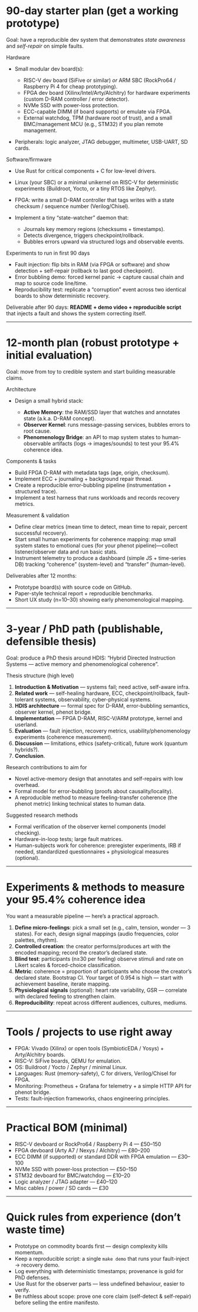 # 90-day starter plan (get a working prototype)

Goal: have a reproducible dev system that demonstrates *state awareness* and *self-repair* on simple faults.

Hardware

* Small modular dev board(s):

  * RISC-V dev board (SiFive or similar) *or* ARM SBC (RockPro64 / Raspberry Pi 4 for cheap prototyping).
  * FPGA dev board (Xilinx/Intel/Arty/Alchitry) for hardware experiments (custom D-RAM controller / error detector).
  * NVMe SSD with power-loss protection.
  * ECC-capable DIMM (if board supports) or emulate via FPGA.
  * External watchdog, TPM (hardware root of trust), and a small BMC/management MCU (e.g., STM32) if you plan remote management.
* Peripherals: logic analyzer, JTAG debugger, multimeter, USB-UART, SD cards.

Software/firmware

* Use Rust for critical components + C for low-level drivers.
* Linux (your SBC) or a minimal unikernel on RISC-V for deterministic experiments (Buildroot, Yocto, or a tiny RTOS like Zephyr).
* FPGA: write a small D-RAM controller that tags writes with a state checksum / sequence number (Verilog/Chisel).
* Implement a tiny “state-watcher” daemon that:

  * Journals key memory regions (checksums + timestamps).
  * Detects divergence, triggers checkpoint/rollback.
  * Bubbles errors upward via structured logs and observable events.

Experiments to run in first 90 days

* Fault injection: flip bits in RAM (via FPGA or software) and show detection + self-repair (rollback to last good checkpoint).
* Error bubbling demo: forced kernel panic -> capture causal chain and map to source code line/time.
* Reproducibility test: replicate a “corruption” event across two identical boards to show deterministic recovery.

Deliverable after 90 days: **README + demo video + reproducible script** that injects a fault and shows the system correcting itself.

---

# 12-month plan (robust prototype + initial evaluation)

Goal: move from toy to credible system and start building measurable claims.

Architecture

* Design a small hybrid stack:

  * **Active Memory**: the RAM/SSD layer that watches and annotates state (a.k.a. D-RAM concept).
  * **Observer Kernel**: runs message-passing services, bubbles errors to root cause.
  * **Phenomenology Bridge**: an API to map system states to human-observable artifacts (logs → images/sounds) to test your 95.4% coherence idea.

Components & tasks

* Build FPGA D-RAM with metadata tags (age, origin, checksum).
* Implement ECC + journaling + background repair thread.
* Create a reproducible error-bubbling pipeline (instrumentation + structured trace).
* Implement a test harness that runs workloads and records recovery metrics.

Measurement & validation

* Define clear metrics (mean time to detect, mean time to repair, percent successful recovery).
* Start small human experiments for coherence mapping: map small system states to emotional cues (for your phenot pipeline)—collect listener/observer data and run basic stats.
* Instrument telemetry to produce a dashboard (simple JS + time-series DB) tracking “coherence” (system-level) and “transfer” (human-level).

Deliverables after 12 months:

* Prototype board(s) with source code on GitHub.
* Paper-style technical report + reproducible benchmarks.
* Short UX study (n=10–30) showing early phenomenological mapping.

---

# 3-year / PhD path (publishable, defensible thesis)

Goal: produce a PhD thesis around HDIS: “Hybrid Directed Instruction Systems — active memory and phenomenological coherence”.

Thesis structure (high level)

1. **Introduction & Motivation** — systems fail; need active, self-aware infra.
2. **Related work** — self-healing hardware, ECC, checkpoint/rollback, fault-tolerant systems, observability, cyber-physical systems.
3. **HDIS architecture** — formal spec for D-RAM, error-bubbling semantics, observer kernel, phenot bridge.
4. **Implementation** — FPGA D-RAM, RISC-V/ARM prototype, kernel and userland.
5. **Evaluation** — fault injection, recovery metrics, usability/phenomenology experiments (coherence measurement).
6. **Discussion** — limitations, ethics (safety-critical), future work (quantum hybrids?).
7. **Conclusion**.

Research contributions to aim for

* Novel active-memory design that annotates and self-repairs with low overhead.
* Formal model for error-bubbling (proofs about causality/locality).
* A reproducible method to measure feeling-transfer coherence (the phenot metric) linking technical states to human data.

Suggested research methods

* Formal verification of the observer kernel components (model checking).
* Hardware-in-loop tests; large fault matrices.
* Human-subjects work for coherence: preregister experiments, IRB if needed, standardized questionnaires + physiological measures (optional).

---

# Experiments & methods to measure your 95.4% coherence idea

You want a measurable pipeline — here’s a practical approach.

1. **Define micro-feelings**: pick a small set (e.g., calm, tension, wonder — 3 states). For each, design signal mappings (audio frequencies, color palettes, rhythm).
2. **Controlled creation**: the creator performs/produces art with the encoded mapping; record the creator’s declared state.
3. **Blind test**: participants (n≥30 per feeling) observe stimuli and rate on Likert scales & forced-choice classification.
4. **Metric**: coherence = proportion of participants who choose the creator’s declared state. Bootstrap CI. Your target of 0.954 is high — start with achievement baseline, iterate mapping.
5. **Physiological signals** (optional): heart rate variability, GSR — correlate with declared feeling to strengthen claim.
6. **Reproducibility**: repeat across different audiences, cultures, mediums.

---

# Tools / projects to use right away

* FPGA: Vivado (Xilinx) or open tools (SymbioticEDA / Yosys) + Arty/Alchitry boards.
* RISC-V: SiFive boards, QEMU for emulation.
* OS: Buildroot / Yocto / Zephyr / minimal Linux.
* Languages: Rust (memory-safety), C for drivers, Verilog/Chisel for FPGA.
* Monitoring: Prometheus + Grafana for telemetry + a simple HTTP API for phenot bridge.
* Tests: fault-injection frameworks, chaos engineering principles.

---

# Practical BOM (minimal)

* RISC-V devboard or RockPro64 / Raspberry Pi 4 — £50–150
* FPGA devboard (Arty A7 / Nexys / Alchitry) — £80–200
* ECC DIMM (if supported) or standard DDR with FPGA emulation — £30–100
* NVMe SSD with power-loss protection — £50–150
* STM32 devboard for BMC/watchdog — £10–20
* Logic analyzer / JTAG adapter — £40–120
* Misc cables / power / SD cards — £30

---

# Quick rules from experience (don’t waste time)

* Prototype on commodity boards first — design complexity kills momentum.
* Keep a reproducible script: a single `make demo` that runs your fault-inject -> recovery demo.
* Log everything with deterministic timestamps; provenance is gold for PhD defenses.
* Use Rust for the observer parts — less undefined behaviour, easier to verify.
* Be ruthless about scope: prove one core claim (self-detect & self-repair) before selling the entire manifesto.
